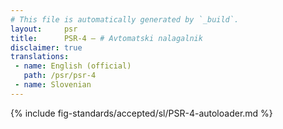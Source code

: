 ```yaml
---
# This file is automatically generated by `_build`.
layout:     psr
title:      PSR-4 — # Avtomatski nalagalnik
disclaimer: true
translations:
 - name: English (official)
   path: /psr/psr-4
 - name: Slovenian
---
```

{% include fig-standards/accepted/sl/PSR-4-autoloader.md %}

